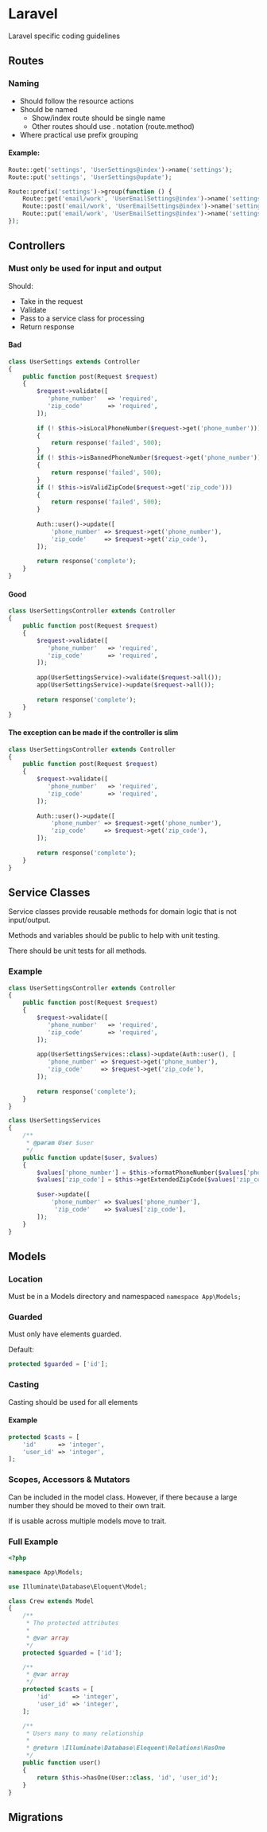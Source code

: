 # Laravel

Laravel specific coding guidelines

## Routes

### Naming

- Should follow the resource actions
- Should be named
    - Show/index route should be single name
    - Other routes should use . notation (route.method)
- Where practical use prefix grouping

#### Example:

```php
Route::get('settings', 'UserSettings@index')->name('settings');
Route::put('settings', 'UserSettings@update');

Route::prefix('settings')->group(function () {
    Route::get('email/work', 'UserEmailSettings@index')->name('settings.email.work');
    Route::post('email/work', 'UserEmailSettings@index')->name('settings.email.work.create');
    Route::put('email/work', 'UserEmailSettings@index')->name('settings.email.work.update');
});
```


## Controllers

### Must only be used for input and output

Should:
* Take in the request
* Validate
* Pass to a service class for processing
* Return response

#### Bad

```php
class UserSettings extends Controller
{
    public function post(Request $request)
    {
        $request->validate([
           'phone_number'   => 'required',
           'zip_code'       => 'required',
        ]);
       
        if (! $this->isLocalPhoneNumber($request->get('phone_number')))
        {
            return response('failed', 500);
        }
        if (! $this->isBannedPhoneNumber($request->get('phone_number')))
        {
            return response('failed', 500);
        }
        if (! $this->isValidZipCode($request->get('zip_code')))
        {
            return response('failed', 500);
        }
        
        Auth::user()->update([
            'phone_number' => $request->get('phone_number'),
            'zip_code'     => $request->get('zip_code'),
        ]);
        
        return response('complete');
    }
}
```

#### Good

```php
class UserSettingsController extends Controller
{
    public function post(Request $request)
    {
        $request->validate([
           'phone_number'   => 'required',
           'zip_code'       => 'required',
        ]);
       
        app(UserSettingsService)->validate($request->all());
        app(UserSettingsService)->update($request->all());
        
        return response('complete');
    }
}
```

#### The exception can be made if the controller is slim

```php
class UserSettingsController extends Controller
{
    public function post(Request $request)
    {
        $request->validate([
           'phone_number'   => 'required',
           'zip_code'       => 'required',
        ]);
       
        Auth::user()->update([
            'phone_number' => $request->get('phone_number'),
            'zip_code'     => $request->get('zip_code'),
        ]);
        
        return response('complete');
    }
}
```

## Service Classes

Service classes provide reusable methods for domain logic that is not input/output.

Methods and variables should be public to help with unit testing.

There should be unit tests for all methods.

### Example

```php
class UserSettingsController extends Controller
{
    public function post(Request $request)
    {
        $request->validate([
           'phone_number'   => 'required',
           'zip_code'       => 'required',
        ]);
       
        app(UserSettingsServices::class)->update(Auth::user(), [
           'phone_number' => $request->get('phone_number'),
           'zip_code'     => $request->get('zip_code'),
        ]);
                
        return response('complete');
    }
}

class UserSettingsServices
{
    /**
     * @param User $user
     */
    public function update($user, $values)
    {
        $values['phone_number'] = $this->formatPhoneNumber($values['phone_number']);
        $values['zip_code'] = $this->getExtendedZipCode($values['zip_code']);
        
        $user->update([
            'phone_number' => $values['phone_number'],
             'zip_code'    => $values['zip_code'],
        ]);
    }
}
```

## Models

### Location

Must be in a Models directory and namespaced `namespace App\Models;`

### Guarded

Must only have elements guarded.

Default:
```php
protected $guarded = ['id'];
```

### Casting

Casting should be used for all elements

#### Example

```php
protected $casts = [
    'id'      => 'integer',
    'user_id' => 'integer',
];
```

### Scopes, Accessors & Mutators

Can be included in the model class.  However, if there because a large
number they should be moved to their own trait.

If is usable across multiple models move to trait.

### Full Example

```php
<?php

namespace App\Models;

use Illuminate\Database\Eloquent\Model;

class Crew extends Model
{
    /**
     * The protected attributes
     *
     * @var array
     */
    protected $guarded = ['id'];

    /**
     * @var array
     */
    protected $casts = [
        'id'      => 'integer',
        'user_id' => 'integer',
    ];

    /**
     * Users many to many relationship
     *
     * @return \Illuminate\Database\Eloquent\Relations\HasOne
     */
    public function user()
    {
        return $this->hasOne(User::class, 'id', 'user_id');
    }
}
```

## Migrations
